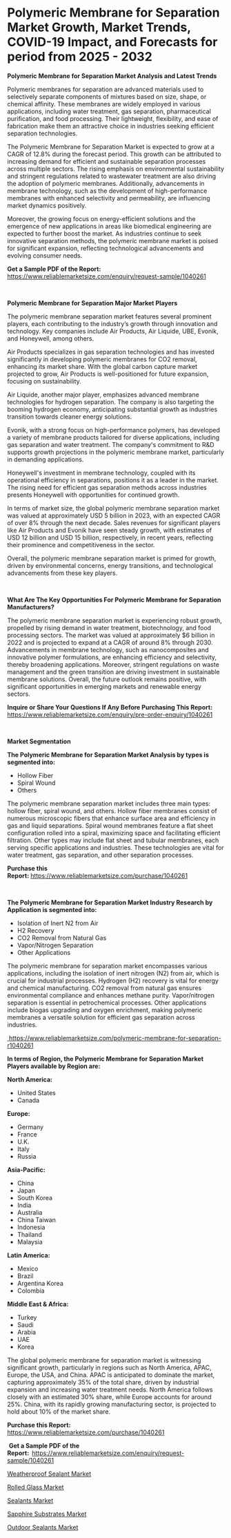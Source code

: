<p><h1>Polymeric Membrane for Separation Market Growth, Market Trends, COVID-19 Impact, and Forecasts for period from 2025 - 2032</h1></p><p><strong>Polymeric Membrane for Separation Market Analysis and Latest Trends</strong></p>
<p><p>Polymeric membranes for separation are advanced materials used to selectively separate components of mixtures based on size, shape, or chemical affinity. These membranes are widely employed in various applications, including water treatment, gas separation, pharmaceutical purification, and food processing. Their lightweight, flexibility, and ease of fabrication make them an attractive choice in industries seeking efficient separation technologies.</p><p>The Polymeric Membrane for Separation Market is expected to grow at a CAGR of 12.8% during the forecast period. This growth can be attributed to increasing demand for efficient and sustainable separation processes across multiple sectors. The rising emphasis on environmental sustainability and stringent regulations related to wastewater treatment are also driving the adoption of polymeric membranes. Additionally, advancements in membrane technology, such as the development of high-performance membranes with enhanced selectivity and permeability, are influencing market dynamics positively.</p><p>Moreover, the growing focus on energy-efficient solutions and the emergence of new applications in areas like biomedical engineering are expected to further boost the market. As industries continue to seek innovative separation methods, the polymeric membrane market is poised for significant expansion, reflecting technological advancements and evolving consumer needs.</p></p>
<p><strong>Get a Sample PDF of the Report:&nbsp;</strong> <a href="https://www.reliablemarketsize.com/enquiry/request-sample/1040261?utm_campaign=1131&utm_medium=2&utm_source=Github&utm_content=ia&utm_term=31032025&utm_id=polymeric-membrane-for-separation">https://www.reliablemarketsize.com/enquiry/request-sample/1040261</a></p>
<p>&nbsp;</p>
<p><strong>Polymeric Membrane for Separation Major Market Players</strong></p>
<p><p>The polymeric membrane separation market features several prominent players, each contributing to the industry’s growth through innovation and technology. Key companies include Air Products, Air Liquide, UBE, Evonik, and Honeywell, among others.</p><p>Air Products specializes in gas separation technologies and has invested significantly in developing polymeric membranes for CO2 removal, enhancing its market share. With the global carbon capture market projected to grow, Air Products is well-positioned for future expansion, focusing on sustainability.</p><p>Air Liquide, another major player, emphasizes advanced membrane technologies for hydrogen separation. The company is also targeting the booming hydrogen economy, anticipating substantial growth as industries transition towards cleaner energy solutions. </p><p>Evonik, with a strong focus on high-performance polymers, has developed a variety of membrane products tailored for diverse applications, including gas separation and water treatment. The company's commitment to R&D supports growth projections in the polymeric membrane market, particularly in demanding applications.</p><p>Honeywell's investment in membrane technology, coupled with its operational efficiency in separations, positions it as a leader in the market. The rising need for efficient gas separation methods across industries presents Honeywell with opportunities for continued growth.</p><p>In terms of market size, the global polymeric membrane separation market was valued at approximately USD 5 billion in 2023, with an expected CAGR of over 8% through the next decade. Sales revenues for significant players like Air Products and Evonik have seen steady growth, with estimates of USD 12 billion and USD 15 billion, respectively, in recent years, reflecting their prominence and competitiveness in the sector.</p><p>Overall, the polymeric membrane separation market is primed for growth, driven by environmental concerns, energy transitions, and technological advancements from these key players.</p></p>
<p>&nbsp;</p>
<p><strong>What Are The Key Opportunities For Polymeric Membrane for Separation Manufacturers?</strong></p>
<p><p>The polymeric membrane separation market is experiencing robust growth, propelled by rising demand in water treatment, biotechnology, and food processing sectors. The market was valued at approximately $6 billion in 2022 and is projected to expand at a CAGR of around 8% through 2030. Advancements in membrane technology, such as nanocomposites and innovative polymer formulations, are enhancing efficiency and selectivity, thereby broadening applications. Moreover, stringent regulations on waste management and the green transition are driving investment in sustainable membrane solutions. Overall, the future outlook remains positive, with significant opportunities in emerging markets and renewable energy sectors.</p></p>
<p><strong>Inquire or Share Your Questions If Any Before Purchasing This Report:</strong> <a href="https://www.reliablemarketsize.com/enquiry/pre-order-enquiry/1040261?utm_campaign=1131&utm_medium=2&utm_source=Github&utm_content=ia&utm_term=31032025&utm_id=polymeric-membrane-for-separation">https://www.reliablemarketsize.com/enquiry/pre-order-enquiry/1040261</a></p>
<p>&nbsp;</p>
<p><strong>Market Segmentation</strong></p>
<p><strong>The Polymeric Membrane for Separation Market Analysis by types is segmented into:</strong></p>
<p><ul><li>Hollow Fiber</li><li>Spiral Wound</li><li>Others</li></ul></p>
<p><p>The polymeric membrane separation market includes three main types: hollow fiber, spiral wound, and others. Hollow fiber membranes consist of numerous microscopic fibers that enhance surface area and efficiency in gas and liquid separations. Spiral wound membranes feature a flat sheet configuration rolled into a spiral, maximizing space and facilitating efficient filtration. Other types may include flat sheet and tubular membranes, each serving specific applications and industries. These technologies are vital for water treatment, gas separation, and other separation processes.</p></p>
<p><strong>Purchase this Report:&nbsp;</strong><a href="https://www.reliablemarketsize.com/purchase/1040261?utm_campaign=1131&utm_medium=2&utm_source=Github&utm_content=ia&utm_term=31032025&utm_id=polymeric-membrane-for-separation">https://www.reliablemarketsize.com/purchase/1040261</a></p>
<p>&nbsp;</p>
<p><strong>The Polymeric Membrane for Separation Market Industry Research by Application is segmented into:</strong></p>
<p><ul><li>Isolation of Inert N2 from Air</li><li>H2 Recovery</li><li>CO2 Removal from Natural Gas</li><li>Vapor/Nitrogen Separation</li><li>Other Applications</li></ul></p>
<p><p>The polymeric membrane for separation market encompasses various applications, including the isolation of inert nitrogen (N2) from air, which is crucial for industrial processes. Hydrogen (H2) recovery is vital for energy and chemical manufacturing. CO2 removal from natural gas ensures environmental compliance and enhances methane purity. Vapor/nitrogen separation is essential in petrochemical processes. Other applications include biogas upgrading and oxygen enrichment, making polymeric membranes a versatile solution for efficient gas separation across industries.</p></p>
<p><a href="https://www.reliablemarketsize.com/polymeric-membrane-for-separation-r1040261?utm_campaign=1131&utm_medium=2&utm_source=Github&utm_content=ia&utm_term=31032025&utm_id=polymeric-membrane-for-separation">&nbsp;https://www.reliablemarketsize.com/polymeric-membrane-for-separation-r1040261</a></p>
<p><strong>In terms of Region, the Polymeric Membrane for Separation Market Players available by Region are:</strong></p>
<p>
    <p> <strong> North America: </strong>
        <ul>
            <li>United States</li>
            <li>Canada</li>
        </ul>
        </p> 
    <p> <strong> Europe: </strong>
        <ul>
            <li>Germany</li>
            <li>France</li>
            <li>U.K.</li>
            <li>Italy</li>
            <li>Russia</li>
        </ul>
        </p> 
    <p> <strong> Asia-Pacific: </strong>
        <ul>
            <li>China</li>
            <li>Japan</li>
            <li>South Korea</li>
            <li>India</li>
            <li>Australia</li>
            <li>China Taiwan</li>
            <li>Indonesia</li>
            <li>Thailand</li>
            <li>Malaysia</li>
        </ul>
        </p> 
    <p> <strong> Latin America: </strong>
        <ul>
            <li>Mexico</li>
            <li>Brazil</li>
            <li>Argentina Korea</li>
            <li>Colombia</li>
        </ul>
        </p> 
    <p> <strong> Middle East & Africa: </strong>
        <ul>
            <li>Turkey</li>
            <li>Saudi</li>
            <li>Arabia</li>
            <li>UAE</li>
            <li>Korea</li>
        </ul>
    </p>
    </p>
<p><p>The global polymeric membrane for separation market is witnessing significant growth, particularly in regions such as North America, APAC, Europe, the USA, and China. APAC is anticipated to dominate the market, capturing approximately 35% of the total share, driven by industrial expansion and increasing water treatment needs. North America follows closely with an estimated 30% share, while Europe accounts for around 25%. China, with its rapidly growing manufacturing sector, is projected to hold about 10% of the market share.</p></p>
<p><strong>Purchase this Report: </strong><a href="https://www.reliablemarketsize.com/purchase/1040261?utm_campaign=1131&utm_medium=2&utm_source=Github&utm_content=ia&utm_term=31032025&utm_id=polymeric-membrane-for-separation">https://www.reliablemarketsize.com/purchase/1040261</a></p>
<p>&nbsp;<strong>Get a Sample PDF of the Report:&nbsp;&nbsp;</strong><a href="https://www.reliablemarketsize.com/enquiry/request-sample/1040261?utm_campaign=1131&utm_medium=2&utm_source=Github&utm_content=ia&utm_term=31032025&utm_id=polymeric-membrane-for-separation">https://www.reliablemarketsize.com/enquiry/request-sample/1040261</a></p>
<p><strong></strong></p>
<p><p><a href="https://github.com/bhatttutty2p/Market-Research-Report-List-1/blob/main/weatherproof-sealant-market.md?utm_campaign=1131&utm_medium=2&utm_source=Github&utm_content=ia&utm_term=31032025&utm_id=polymeric-membrane-for-separation">Weatherproof Sealant Market</a></p><p><a href="https://github.com/etapaqanee/Market-Research-Report-List-1/blob/main/rolled-glass-market.md?utm_campaign=1131&utm_medium=2&utm_source=Github&utm_content=ia&utm_term=31032025&utm_id=polymeric-membrane-for-separation">Rolled Glass Market</a></p><p><a href="https://github.com/leptouwrites/Market-Research-Report-List-1/blob/main/sealants-market.md?utm_campaign=1131&utm_medium=2&utm_source=Github&utm_content=ia&utm_term=31032025&utm_id=polymeric-membrane-for-separation">Sealants Market</a></p><p><a href="https://github.com/sphaabrose/Market-Research-Report-List-1/blob/main/sapphire-substrates-market.md?utm_campaign=1131&utm_medium=2&utm_source=Github&utm_content=ia&utm_term=31032025&utm_id=polymeric-membrane-for-separation">Sapphire Substrates Market</a></p><p><a href="https://github.com/colloerrinbp/Market-Research-Report-List-1/blob/main/outdoor-sealants-market.md?utm_campaign=1131&utm_medium=2&utm_source=Github&utm_content=ia&utm_term=31032025&utm_id=polymeric-membrane-for-separation">Outdoor Sealants Market</a></p></p>